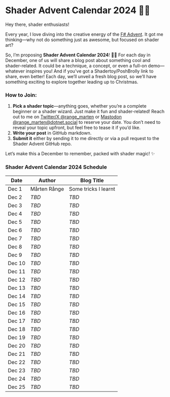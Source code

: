 # Shader Advent Calendar 2024 🎨✨

Hey there, shader enthusiasts!

Every year, I love diving into the creative energy of the [F# Advent](https://sergeytihon.com/fsadvent/). It got me thinking—why not do something just as awesome, but focused on shader art?

So, I’m proposing **Shader Advent Calendar 2024**! 🎅🎄 For each day in December, one of us will share a blog post about something cool and shader-related. It could be a technique, a concept, or even a full-on demo—whatever inspires you! And if you've got a Shadertoy/PoshBrolly link to share, even better! Each day, we’ll unveil a fresh blog post, so we’ll have something exciting to explore together leading up to Christmas.

### How to Join:

1. **Pick a shader topic**—anything goes, whether you’re a complete beginner or a shader wizard. Just make it fun and shader-related! Reach out to me on [Twitter/X @range_marten](https://x.com/range_marten) or [Mastodon @range_marten@dotnet.social](https://dotnet.social/@range_marten) to reserve your date. You don’t need to reveal your topic upfront, but feel free to tease it if you’d like.
2. **Write your post** in GitHub markdown.
3. **Submit it** either by sending it to me directly or via a pull request to the Shader Advent GitHub repo.

Let’s make this a December to remember, packed with shader magic! ✨

### Shader Advent Calendar 2024 Schedule

| Date    | Author          | Blog Title               |
|---------|-----------------|--------------------------|
| Dec 1   | Mårten Rånge    | Some tricks I learnt     |
| Dec 2   | *TBD*           | *TBD*                    |
| Dec 3   | *TBD*           | *TBD*                    |
| Dec 4   | *TBD*           | *TBD*                    |
| Dec 5   | *TBD*           | *TBD*                    |
| Dec 6   | *TBD*           | *TBD*                    |
| Dec 7   | *TBD*           | *TBD*                    |
| Dec 8   | *TBD*           | *TBD*                    |
| Dec 9   | *TBD*           | *TBD*                    |
| Dec 10  | *TBD*           | *TBD*                    |
| Dec 11  | *TBD*           | *TBD*                    |
| Dec 12  | *TBD*           | *TBD*                    |
| Dec 13  | *TBD*           | *TBD*                    |
| Dec 14  | *TBD*           | *TBD*                    |
| Dec 15  | *TBD*           | *TBD*                    |
| Dec 16  | *TBD*           | *TBD*                    |
| Dec 17  | *TBD*           | *TBD*                    |
| Dec 18  | *TBD*           | *TBD*                    |
| Dec 19  | *TBD*           | *TBD*                    |
| Dec 20  | *TBD*           | *TBD*                    |
| Dec 21  | *TBD*           | *TBD*                    |
| Dec 22  | *TBD*           | *TBD*                    |
| Dec 23  | *TBD*           | *TBD*                    |
| Dec 24  | *TBD*           | *TBD*                    |
| Dec 25  | *TBD*           | *TBD*                    |
